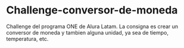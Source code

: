 # Challenge-conversor-de-moneda
Challenge del programa ONE de Alura Latam. La consigna es crear un conversor de moneda y tambien alguna unidad, ya sea de tiempo, temperatura, etc. 

